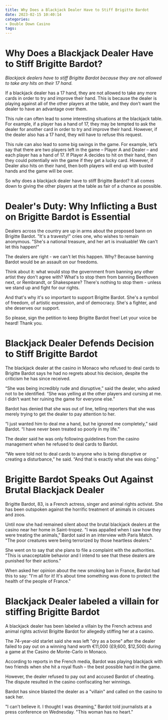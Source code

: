 ```yaml
---
title: Why Does a Blackjack Dealer Have to Stiff Brigitte Bardot
date: 2023-02-15 10:40:14
categories:
- Double Down Casino
tags:
---
```



#  Why Does a Blackjack Dealer Have to Stiff Brigitte Bardot?

*Blackjack dealers have to stiff Brigitte Bardot because they are not allowed to take any hits on their 17 hand.*

If a blackjack dealer has a 17 hand, they are not allowed to take any more cards in order to try and improve their hand. This is because the dealer is playing against all of the other players at the table, and they don’t want the dealer to have an advantage over them.

This rule can often lead to some interesting situations at the blackjack table. For example, if a player has a hand of 17, they may be tempted to ask the dealer for another card in order to try and improve their hand. However, if the dealer also has a 17 hand, they will have to refuse this request.

This rule can also lead to some big swings in the game. For example, let’s say that there are two players left in the game – Player A and Dealer – and each player has a hand of 17. If Player A decides to hit on their hand, then they could potentially win the game if they get a lucky card. However, if Dealer also hits on their hand, then both players will end up with busted hands and the game will be over.

So why does a blackjack dealer have to stiff Brigitte Bardot? It all comes down to giving the other players at the table as fair of a chance as possible.

#  Dealer's Duty: Why Inflicting a Bust on Brigitte Bardot is Essential

Dealers across the country are up in arms about the proposed bann on Brigitte Bardot. "It's a travesty!" cries one, who wishes to remain anonymous. "She's a national treasure, and her art is invaluable! We can't let this happen!"

The dealers are right - we can't let this happen. Why? Because banning Bardot would be an assault on our freedoms.

Think about it: what would stop the government from banning any other artist they don't agree with? What's to stop them from banning Beethoven next, or Rembrandt, or Shakespeare? There's nothing to stop them - unless we stand up and fight for our rights.

And that's why it's so important to support Brigitte Bardot. She's a symbol of freedom, of artistic expression, and of democracy. She's a fighter, and she deserves our support.

So please, sign the petition to keep Brigitte Bardot free! Let your voice be heard! Thank you.

#  Blackjack Dealer Defends Decision to Stiff Brigitte Bardot

The blackjack dealer at the casino in Monaco who refused to deal cards to Brigitte Bardot says he had no regrets about his decision, despite the criticism he has since received.

“She was being incredibly rude and disruptive,” said the dealer, who asked not to be identified. “She was yelling at the other players and cursing at me. I didn’t want her ruining the game for everyone else.”

Bardot has denied that she was out of line, telling reporters that she was merely trying to get the dealer to pay attention to her.

“I just wanted him to deal me a hand, but he ignored me completely,” said Bardot. “I have never been treated so poorly in my life.”

The dealer said he was only following guidelines from the casino management when he refused to deal cards to Bardot.

“We were told not to deal cards to anyone who is being disruptive or creating a disturbance,” he said. “And that is exactly what she was doing.”

#  Brigitte Bardot Speaks Out Against Brutal Blackjack Dealer

Brigitte Bardot, 83, is a French actress, singer and animal rights activist. She has been outspoken against the horrific treatment of animals in circuses and zoos.

Until now she had remained silent about the brutal blackjack dealers at the casino near her home in Saint-tropez. "I was appalled when I saw how they were treating the animals," Bardot said in an interview with Paris Match. "The poor creatures were being terrorized by those heartless dealers."

She went on to say that she plans to file a complaint with the authorities. "This is unacceptable behavior and I intend to see that these dealers are punished for their actions."

When asked her opinion about the new smoking ban in France, Bardot had this to say: "I'm all for it! It's about time something was done to protect the health of the people of France."

#  Blackjack Dealer labeled a villain for stiffing Brigitte Bardot

A blackjack dealer has been labeled a villain by the French actress and animal rights activist Brigitte Bardot for allegedly stiffing her at a casino.

The 74-year-old starlet said she was left "dry as a bone" after the dealer failed to pay out on a winning hand worth €11,000 (£9,600, $12,500) during a game at the Casino de Monte-Carlo in Monaco.

According to reports in the French media, Bardot was playing blackjack with two friends when she hit a royal flush – the best possible hand in the game.

However, the dealer refused to pay out and accused Bardot of cheating. The dispute resulted in the casino confiscating her winnings.

Bardot has since blasted the dealer as a "villain" and called on the casino to sack her.

"I can't believe it. I thought I was dreaming," Bardot told journalists at a press conference on Wednesday. "This woman has no heart."